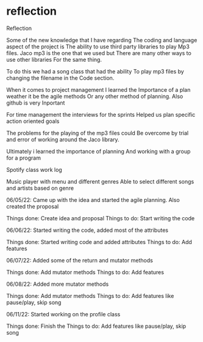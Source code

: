 # reflection
Reflection

Some of the new knowledge that I have regarding 
The coding and language aspect of the project is
The ability to use third party libraries to play 
Mp3 files. Jaco mp3 is the one that we used but 
There are many other ways to use other libraries 
For the same thing.

To do this we had a song class that had the ability 
To play mp3 files by changing the filename in the 
Code section.

When it comes to project management I learned the 
Importance of a plan weather it be the agile methods
Or any other method of planning. Also github is very 
Inportant

For time management the interviews for the sprints
Helped us plan specific action oriented goals

The problems for the playing of the mp3 files could 
Be overcome by trial and error of working around the
Jaco library.

Ultimately i learned the importance of planning 
And working with a group for a program


Spotify class work log

Music player with menu and different genres
Able to select different songs and artists based on genre

06/05/22: Came up with the idea and started the agile planning. Also created the proposal

Things done: Create idea and proposal
Things to do: Start writing the code

06/06/22: Started writing the code, added most of the attributes 

Things done: Started writing code and added attributes
Things to do: Add features

06/07/22: Added some of the return and mutator methods

Things done: Add mutator methods
Things to do: Add features
 
06/08/22: Added more mutator methods

Things done: Add mutator methods
Things to do: Add features like pause/play, skip song
 
06/11/22: Started working on the profile class

Things done: Finish the 
Things to do: Add features like pause/play, skip song


